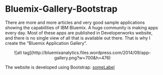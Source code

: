 Bluemix-Gallery-Bootstrap
=========================


There are more and more articles and very good sample applications showing the capabilities of IBM Bluemix. A huge community is making apps every day. Most of these apps are published in Developerworks website, and there is no single view of all that is available out there. That is why I create the “Bluemix Application Gallery”.

<center>![alt tag](http://bluemixanalytics.files.wordpress.com/2014/09/app-gallery.png?w=700&h=476)</center>

The website is developed using Bootstrap: [someLabel](http://getbootstrap.com/)

